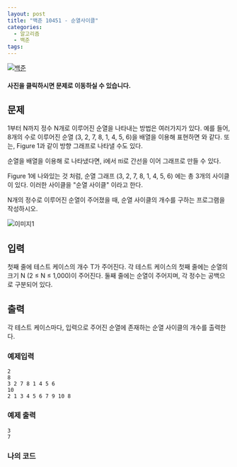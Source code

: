 ```yaml
---
layout: post
title: "백준 10451 - 순열사이클"
categories:
  - 알고리즘
  - 백준
tags:
---
```


[![백준](https://d2gd6pc034wcta.cloudfront.net/images/logo@2x.png)](https://www.acmicpc.net/problem/10451)
#### 사진을 클릭하시면 문제로 이동하실 수 있습니다.


## 문제

1부터 N까지 정수 N개로 이루어진 순열을 나타내는 방법은 여러가지가 있다. 예를 들어, 8개의 수로 이루어진 순열 (3, 2, 7, 8, 1, 4, 5, 6)을 배열을 이용해 표현하면  와 같다. 또는, Figure 1과 같이 방향 그래프로 나타낼 수도 있다.

순열을 배열을 이용해  로 나타냈다면, i에서 πi로 간선을 이어 그래프로 만들 수 있다.

Figure 1에 나와있는 것 처럼, 순열 그래프 (3, 2, 7, 8, 1, 4, 5, 6) 에는 총 3개의 사이클이 있다. 이러한 사이클을 "순열 사이클" 이라고 한다.

N개의 정수로 이루어진 순열이 주어졌을 때, 순열 사이클의 개수를 구하는 프로그램을 작성하시오.

![이미지1](https://www.acmicpc.net/upload/images2/permut.png)

## 입력

첫째 줄에 테스트 케이스의 개수 T가 주어진다. 각 테스트 케이스의 첫째 줄에는 순열의 크기 N (2 ≤ N ≤ 1,000)이 주어진다. 둘째 줄에는 순열이 주어지며, 각 정수는 공백으로 구분되어 있다.



## 출력

각 테스트 케이스마다, 입력으로 주어진 순열에 존재하는 순열 사이클의 개수를 출력한다.




### 예제입력
```
2
8
3 2 7 8 1 4 5 6
10
2 1 3 4 5 6 7 9 10 8
```

### 예제 출력
```
3
7
```

### 나의 코드
<script src="https://gist.github.com/Yesdoing/fdefda6b5e19e9d022c6cceb1446ad2c.js"></script>
